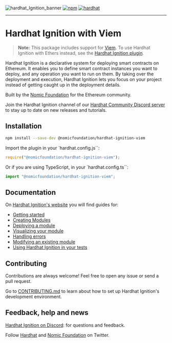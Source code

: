 ![hardhat_Ignition_banner](https://github.com/NomicFoundation/hardhat-ignition/assets/24030/cc73227b-8791-4bb3-bc9a-a39be69d215f) [![npm](https://img.shields.io/npm/v/@nomicfoundation/hardhat-ignition-viem.svg)](https://www.npmjs.com/package/@nomicfoundation/hardhat-ignition) [![hardhat](https://v2.hardhat.org/buidler-plugin-badge.svg?1)](https://hardhat.org)

---

# Hardhat Ignition with Viem

> **Note:** This package includes support for [Viem](https://viem.sh/). To use Hardhat Ignition with Ethers instead, see the [Hardhat Ignition plugin](https://www.npmjs.com/search?q=%40nomicfoundation%2Fhardhat-ignition-ethers).

Hardhat Ignition is a declarative system for deploying smart contracts on Ethereum. It enables you to define smart contract instances you want to deploy, and any operation you want to run on them. By taking over the deployment and execution, Hardhat Ignition lets you focus on your project instead of getting caught up in the deployment details.

Built by the [Nomic Foundation](https://nomic.foundation/) for the Ethereum community.

Join the Hardhat Ignition channel of our [Hardhat Community Discord server](https://hardhat.org/ignition-discord) to stay up to date on new releases and tutorials.

## Installation

```bash
npm install --save-dev @nomicfoundation/hardhat-ignition-viem
```

Import the plugin in your `hardhat.config.js``:

```js
require("@nomicfoundation/hardhat-ignition-viem");
```

Or if you are using TypeScript, in your `hardhat.config.ts``:

```js
import "@nomicfoundation/hardhat-ignition-viem";
```

## Documentation

On [Hardhat Ignition's website](https://v2.hardhat.org/ignition) you will find guides for:

- [Getting started](https://v2.hardhat.org/ignition/docs/getting-started)
- [Creating Modules](https://v2.hardhat.org/ignition/docs/guides/creating-modules)
- [Deploying a module](https://v2.hardhat.org/ignition/docs/guides/deploy)
- [Visualizing your module](https://v2.hardhat.org/ignition/docs/guides/visualize)
- [Handling errors](https://v2.hardhat.org/ignition/docs/guides/error-handling)
- [Modifying an existing module](https://v2.hardhat.org/ignition/docs/guides/modifications)
- [Using Hardhat Ignition in your tests](https://v2.hardhat.org/ignition/docs/guides/tests)

## Contributing

Contributions are always welcome! Feel free to open any issue or send a pull request.

Go to [CONTRIBUTING.md](https://github.com/NomicFoundation/hardhat-ignition/blob/main/CONTRIBUTING.md) to learn about how to set up Hardhat Ignition's development environment.

## Feedback, help and news

[Hardhat Ignition on Discord](https://hardhat.org/ignition-discord): for questions and feedback.

Follow [Hardhat](https://twitter.com/HardhatHQ) and [Nomic Foundation](https://twitter.com/NomicFoundation) on Twitter.

